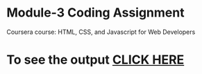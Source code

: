 

# Module-3 Coding Assignment

Coursera course: HTML, CSS, and Javascript for Web Developers

# To see the output [CLICK HERE](https://github.com/rakeshnaini591/html-css-js/blob/master/module3/index.html)

